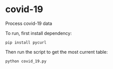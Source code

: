# covid-19
Process covid-19 data

To run, first install dependency:
```
pip install pycurl
```

Then run the script to get the most current table:
```
python covid_19.py
```
